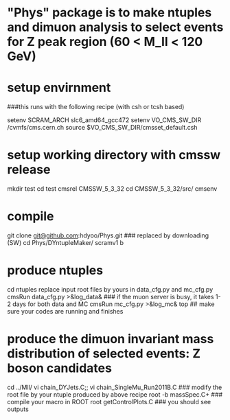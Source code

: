 # "Phys" package is to make ntuples and dimuon analysis to select events for Z peak region (60 < M_ll < 120 GeV)


# setup envirnment 
###this runs with the following recipe (with csh or tcsh based)


setenv SCRAM_ARCH slc6_amd64_gcc472
setenv VO_CMS_SW_DIR /cvmfs/cms.cern.ch
source $VO_CMS_SW_DIR/cmsset_default.csh

# setup working directory with cmssw release
mkdir test
cd test
cmsrel CMSSW_5_3_32
cd CMSSW_5_3_32/src/
cmsenv

# compile
git clone git@github.com:hdyoo/Phys.git ### replaced by downloading (SW)
cd Phys/DYntupleMaker/
scramv1 b

# produce ntuples
cd ntuples
replace input root files by yours in data_cfg.py and mc_cfg.py
cmsRun data_cfg.py >&log_data& ### if the muon server is busy, it takes 1-2 days for both data and MC
cmsRun mc_cfg.py >&log_mc&
top ## make sure your codes are running and finishes

# produce the dimuon invariant mass distribution of selected events: Z boson candidates
cd ../Mll/
vi chain_DYJets.C;; vi chain_SingleMu_Run2011B.C ### modify the root file by your ntuple produced by above recipe
root -b massSpec.C+ ### compile your macro in ROOT
root getControlPlots.C ### you should see outputs
